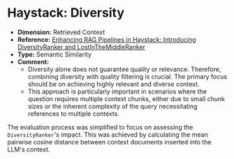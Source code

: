# Haystack: Diversity

- **Dimension:** Retrieved Context
- **Reference:** [Enhancing RAG Pipelines in Haystack: Introducing DiversityRanker and LostInTheMiddleRanker](https://towardsdatascience.com/enhancing-rag-pipelines-in-haystack-45f14e2bc9f5)
- **Type:** Semantic Similarity
- **Comment:**
  - Diversity alone does not guarantee quality or relevance. Therefore, combining diversity with quality filtering is crucial. The primary focus should be on achieving highly relevant and diverse context.
  - This approach is particularly important in scenarios where the question requires multiple context chunks, either due to small chunk sizes or the inherent complexity of the query necessitating references to multiple contexts.

The evaluation process was simplified to focus on assessing the `DiversityRanker`'s impact. This was achieved by calculating the mean pairwise cosine distance between context documents inserted into the LLM's context.